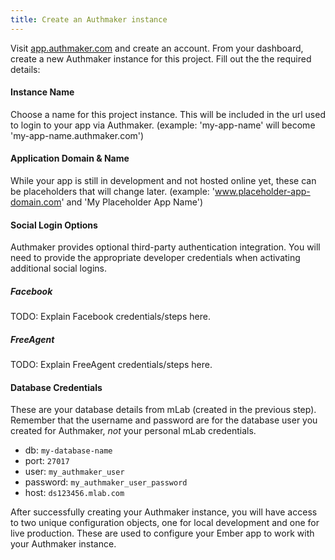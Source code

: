 ```yaml
---
title: Create an Authmaker instance
---
```


Visit [app.authmaker.com](https://app.authmaker.com) and create an account. From your dashboard, create a new Authmaker instance for this project. Fill out the the required details:

#### Instance Name
Choose a name for this project instance. This will be included in the url used to login to your app via Authmaker.
(example: 'my-app-name' will become 'my-app-name.authmaker.com')

#### Application Domain & Name
While your app is still in development and not hosted online yet, these can be placeholders that will change later. (example: 'www.placeholder-app-domain.com' and 'My Placeholder App Name')

#### Social Login Options
Authmaker provides optional third-party authentication integration. You will need to provide the appropriate developer credentials when activating additional social logins.

##### Facebook

TODO: Explain Facebook credentials/steps here.

##### FreeAgent

TODO: Explain FreeAgent credentials/steps here.

#### Database Credentials
These are your database details from mLab (created in the previous step). Remember that the username and password are for the database user you created for Authmaker, _not_ your personal mLab credentials.

- db: `my-database-name`
- port: `27017`
- user:  `my_authmaker_user`
- password: `my_authmaker_user_password`
- host: `ds123456.mlab.com`

After successfully creating your Authmaker instance, you will have access to two unique configuration objects, one for local development and one for live production. These are used to configure your Ember app to work with your Authmaker instance.

